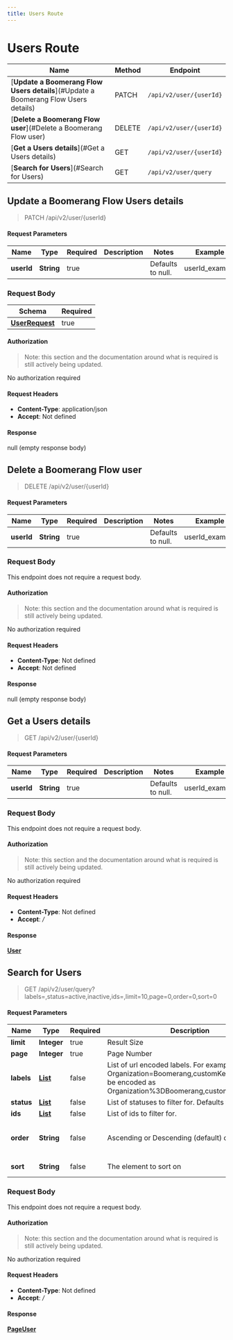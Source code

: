 ```yaml
---
title: Users Route
---
```


# Users Route




| Name | Method | Endpoint |
|------------- | ------------- | -------------|
| [**Update a Boomerang Flow Users details**](#Update a Boomerang Flow Users details) | PATCH | `/api/v2/user/{userId}` |
| [**Delete a Boomerang Flow user**](#Delete a Boomerang Flow user) | DELETE | `/api/v2/user/{userId}` |
| [**Get a Users details**](#Get a Users details) | GET | `/api/v2/user/{userId}` |
| [**Search for Users**](#Search for Users) | GET | `/api/v2/user/query` |


<a name="apply1"></a>

## **Update a Boomerang Flow Users details**

> PATCH /api/v2/user/{userId}


#### Request Parameters


| Name | Type | Required | Description | Notes | Example |
| ---- | ---- | -------- | ----------- | --- |---|
| **userId** | **String** | true |  | Defaults to null. | userId_example


### Request Body
| Schema | Required | 
| ------ | --- | 
| [**UserRequest**](./models/UserRequest) | true |


#### Authorization

> Note: this section and the documentation around what is required is still actively being updated.

No authorization required

#### Request Headers

- **Content-Type**: application/json
- **Accept**: Not defined

#### Response

null (empty response body)

<a name="deleteFlowUser"></a>

## **Delete a Boomerang Flow user**

> DELETE /api/v2/user/{userId}


#### Request Parameters


| Name | Type | Required | Description | Notes | Example |
| ---- | ---- | -------- | ----------- | --- |---|
| **userId** | **String** | true |  | Defaults to null. | userId_example


### Request Body
This endpoint does not require a request body.

#### Authorization

> Note: this section and the documentation around what is required is still actively being updated.

No authorization required

#### Request Headers

- **Content-Type**: Not defined
- **Accept**: Not defined

#### Response

null (empty response body)

<a name="getUserByID"></a>

## **Get a Users details**

> GET /api/v2/user/{userId}


#### Request Parameters


| Name | Type | Required | Description | Notes | Example |
| ---- | ---- | -------- | ----------- | --- |---|
| **userId** | **String** | true |  | Defaults to null. | userId_example


### Request Body
This endpoint does not require a request body.

#### Authorization

> Note: this section and the documentation around what is required is still actively being updated.

No authorization required

#### Request Headers

- **Content-Type**: Not defined
- **Accept**: */*

#### Response

[**User**](./models/User.md)

<a name="getUsers"></a>

## **Search for Users**

> GET /api/v2/user/query?labels=,status=active,inactive,ids=,limit=10,page=0,order=0,sort=0


#### Request Parameters


| Name | Type | Required | Description | Notes | Example |
| ---- | ---- | -------- | ----------- | --- |---|
| **limit** | **Integer** | true | Result Size | Defaults to null. | 10
| **page** | **Integer** | true | Page Number | Defaults to null. | 0
| **labels** | [**List**](./models/String) | false | List of url encoded labels. For example Organization&#x3D;Boomerang,customKey&#x3D;test would be encoded as Organization%3DBoomerang,customKey%3Dtest) | Defaults to null. | 
| **status** | [**List**](./models/String) | false | List of statuses to filter for. Defaults to all. | Defaults to null. | active,inactive
| **ids** | [**List**](./models/String) | false | List of ids to filter for. | Defaults to null. | 
| **order** | **String** | false | Ascending or Descending (default) order | Defaults to Optional[DESC]. Enum: [ASC, DESC] | 0
| **sort** | **String** | false | The element to sort on | Defaults to Optional[name]. | 0


### Request Body
This endpoint does not require a request body.

#### Authorization

> Note: this section and the documentation around what is required is still actively being updated.

No authorization required

#### Request Headers

- **Content-Type**: Not defined
- **Accept**: */*

#### Response

[**PageUser**](./models/PageUser.md)

